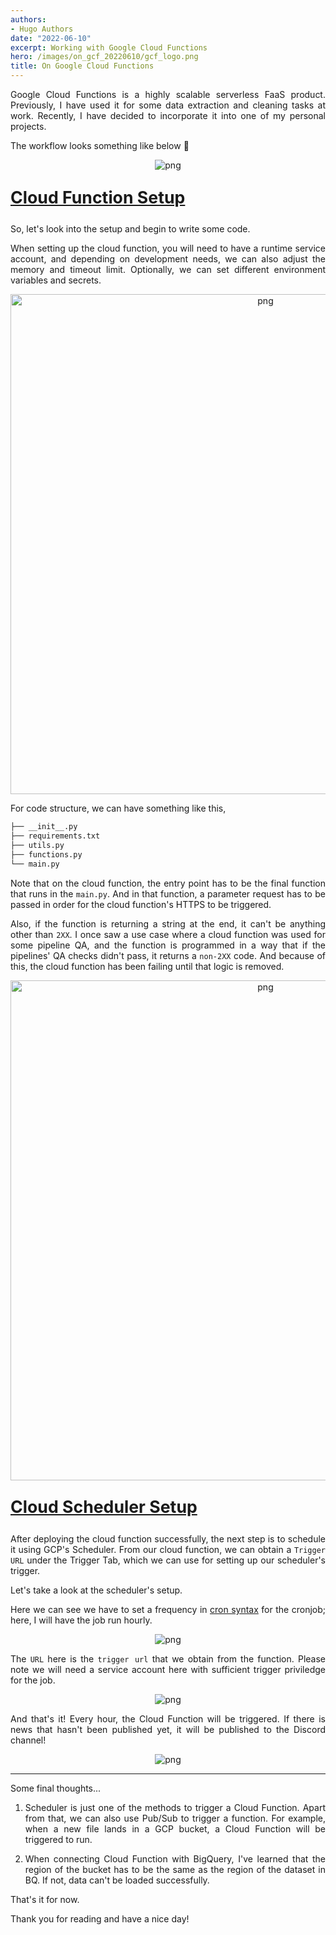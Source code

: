 ```yaml
---
authors:
- Hugo Authors
date: "2022-06-10"
excerpt: Working with Google Cloud Functions
hero: /images/on_gcf_20220610/gcf_logo.png
title: On Google Cloud Functions
---
```


<div style="text-align: justify">

Google Cloud Functions is a highly scalable serverless FaaS product. Previously, I have used it for some data extraction and cleaning tasks at work. Recently, I have decided to incorporate it into one of my personal projects.

The workflow looks something like below 👀

<p align="center">
<img alt = 'png' src='/images/on_gcf_20220610/gcf_workflow.png'/>
</p>









<u><b>
    <p style="font-size:20pt;">
      Cloud Function Setup
    </p>
</b></u>

So, let's look into the setup and begin to write some code.

When setting up the cloud function, you will need to have a runtime service account, and depending on development needs, we can also adjust the memory and timeout limit. Optionally, we can set different environment variables and secrets.


<p align="center">
<img alt = 'png' width='800' src='/images/on_gcf_20220610/gcf_setup1.png'/>
</p>

For code structure, we can have something like this,

```md
├── __init__.py
├── requirements.txt
├── utils.py
├── functions.py
└── main.py
```

Note that on the cloud function, the entry point has to be the final function that runs in the `main.py`. And in that function, a parameter request has to be passed in order for the cloud function's HTTPS to be triggered.

Also, if the function is returning a string at the end, it can't be anything other than `2XX`. I once saw a use case where a cloud function was used for some pipeline QA, and the function is programmed in a way that if the pipelines' QA checks didn't pass, it returns a `non-2XX` code. And because of this, the cloud function has been failing until that logic is removed.


<p align="center">
<img alt = 'png' width='800' src='/images/on_gcf_20220610/gcf_setup2.png'/>
</p>


<u><b>
    <p style="font-size:20pt;">
      Cloud Scheduler Setup
    </p>
</b></u>

After deploying the cloud function successfully, the next step is to schedule it using GCP's Scheduler. From our cloud function, we can obtain a `Trigger URL` under the Trigger Tab, which we can use for setting up our scheduler's trigger.

Let's take a look at the scheduler's setup.

Here we can see we have to set a frequency in [cron syntax](https://crontab.guru/) for the cronjob; here, I will have the job run hourly.

<p align="center">
<img alt = 'png' src='/images/on_gcf_20220610/gcf_setup3.png'/>
</p>


The `URL` here is the `trigger url` that we obtain from the function.
Please note we will need a service account here with sufficient trigger priviledge for the job.
<p align="center">
<img alt = 'png' src='/images/on_gcf_20220610/gcf_setup4.png'/>
</p>


And that's it! Every hour, the Cloud Function will be triggered. If there is news that hasn't been published yet, it will be published to the Discord channel!


<p align="center">
<img alt = 'png' src='/images/on_gcf_20220610/gcf_dc_news.png'/>
</p>


---
Some final thoughts...



1. Scheduler is just one of the methods to trigger a Cloud Function. Apart from that, we can also use Pub/Sub to trigger a function. For example, when a new file lands in a GCP bucket, a Cloud Function will be triggered to run.


2. When connecting Cloud Function with BigQuery, I've learned that the region of the bucket has to be the same as the region of the dataset in BQ. If not, data can't be loaded successfully.

That's it for now. 

Thank you for reading and have a nice day!

